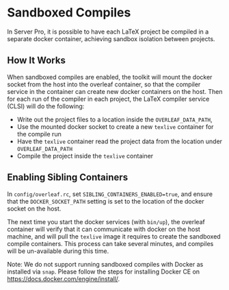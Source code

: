 # Sandboxed Compiles

In Server Pro, it is possible to have each LaTeX project be compiled in a separate docker container, achieving sandbox isolation between projects. 

## How It Works

When sandboxed compiles are enabled, the toolkit will mount the docker socket from the host into the overleaf container, so that the compiler service in the container can create new docker containers on the host. Then for each run of the compiler in each project, the LaTeX compiler service (CLSI) will do the following:

- Write out the project files to a location inside the `OVERLEAF_DATA_PATH`, 
- Use the mounted docker socket to create a new `texlive` container for the compile run
- Have the `texlive` container read the project data from the location under `OVERLEAF_DATA_PATH`
- Compile the project inside the `texlive` container


## Enabling Sibling Containers

In `config/overleaf.rc`, set `SIBLING_CONTAINERS_ENABLED=true`, and ensure that the `DOCKER_SOCKET_PATH` setting is set to the location of the docker socket on the host.

The next time you start the docker services (with `bin/up`), the overleaf container will verify that it can communicate with docker on the host machine, and will pull the `texlive` image it requires to create the sandboxed compile containers. This process can take several minutes, and compiles will be un-available during this time.

Note: We do not support running sandboxed compiles with Docker as installed via `snap`. Please follow the steps for installing Docker CE on https://docs.docker.com/engine/install/.
